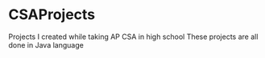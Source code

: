 # CSAProjects
Projects I created while taking AP CSA in high school
These projects are all done in Java language
